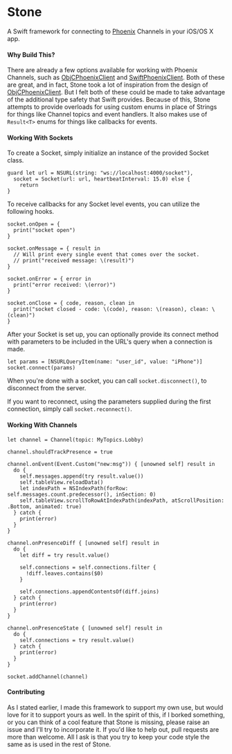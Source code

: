 # Stone

A Swift framework for connecting to [Phoenix](https://www.phoenixframework.org) Channels in your iOS/OS X app.

#### Why Build This?

There are already a few options available for working with Phoenix Channels, such as [ObjCPhoenixClient](https://github.com/livehelpnow/ObjCPhoenixClient) and [SwiftPhoenixClient](https://github.com/davidstump/SwiftPhoenixClient). Both of these are great, and in fact, Stone took a lot of inspiration from the design of [ObjCPhoenixClient](https://github.com/livehelpnow/ObjCPhoenixClient). But I felt both of these could be made to take advantage of the additional type safety that Swift provides. Because of this, Stone attempts to provide overloads for using custom enums in place of Strings for things like Channel topics and event handlers. It also makes use of `Result<T>` enums for things like callbacks for events.


#### Working With Sockets

To create a Socket, simply initialize an instance of the provided Socket class.

```{swift}
guard let url = NSURL(string: "ws://localhost:4000/socket"),
  socket = Socket(url: url, heartbeatInterval: 15.0) else {
    return
}
```

To receive callbacks for any Socket level events, you can utilize the following hooks.

```{swift}
socket.onOpen = {
  print("socket open")
}

socket.onMessage = { result in
  // Will print every single event that comes over the socket.
  // print("received message: \(result)")
}

socket.onError = { error in
  print("error received: \(error)")
}

socket.onClose = { code, reason, clean in
  print("socket closed - code: \(code), reason: \(reason), clean: \(clean)")
}
```

After your Socket is set up, you can optionally provide its connect method with parameters to be included in the URL's query when a connection is made.

```{swift}
let params = [NSURLQueryItem(name: "user_id", value: "iPhone")]
socket.connect(params)
```

When you're done with a socket, you can call `socket.disconnect()`, to disconnect from the server.

If you want to reconnect, using the parameters supplied during the first connection, simply call `socket.reconnect()`.

#### Working With Channels



```{swift}
let channel = Channel(topic: MyTopics.Lobby)

channel.shouldTrackPresence = true

channel.onEvent(Event.Custom("new:msg")) { [unowned self] result in
  do {
    self.messages.append(try result.value())
    self.tableView.reloadData()
    let indexPath = NSIndexPath(forRow: self.messages.count.predecessor(), inSection: 0)
    self.tableView.scrollToRowAtIndexPath(indexPath, atScrollPosition: .Bottom, animated: true)
  } catch {
    print(error)
  }
}

channel.onPresenceDiff { [unowned self] result in
  do {
    let diff = try result.value()

    self.connections = self.connections.filter {
      !diff.leaves.contains($0)
    }

    self.connections.appendContentsOf(diff.joins)
  } catch {
    print(error)
  }
}

channel.onPresenceState { [unowned self] result in
  do {
    self.connections = try result.value()
  } catch {
    print(error)
  }
}

socket.addChannel(channel)
```

#### Contributing

As I stated earlier, I made this framework to support my own use, but would love for it to support yours as well. In the spirit of this, if I borked something, or you can think of a cool feature that Stone is missing, please raise an issue and I'll try to incorporate it. If you'd like to help out, pull requests are more than welcome. All I ask is that you try to keep your code style the same as is used in the rest of Stone.
